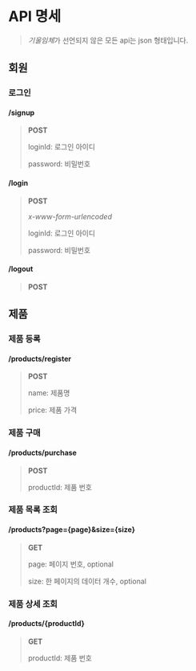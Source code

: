 # API 명세

> *기울임체*가 선언되지 않은 모든 api는 json 형태입니다.

## 회원

### 로그인

#### /signup

> **POST**
>
> loginId: 로그인 아이디
>
> password: 비밀번호

#### /login

> **POST**
>
> *x-www-form-urlencoded*
>
> loginId: 로그인 아이디
>
> password: 비밀번호

#### /logout

> **POST**

## 제품

### 제품 등록

#### /products/register

> **POST**
>
> name: 제품명
>
> price: 제품 가격

### 제품 구매

#### /products/purchase

> **POST**
>
> productId: 제품 번호

### 제품 목록 조회

#### /products?page={page}&size={size}

> **GET**
>
> page: 페이지 번호, optional
>
> size: 한 페이지의 데이터 개수, optional

### 제품 상세 조회

#### /products/{productId}

> **GET**
>
> productId: 제품 번호
